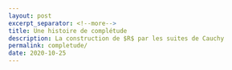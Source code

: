 ```yaml
---
layout: post
excerpt_separator: <!--more-->
title: Une histoire de complétude
description: La construction de $R$ par les suites de Cauchy 
permalink: completude/
date: 2020-10-25
---
```


